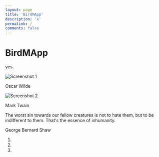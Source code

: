 ```yaml
---
layout: page
title: 'BirdMApp'
description: 'x'
permalink: /
comments: false
---
```


  <h1 class="app-title">BirdMApp</h1>
  <p class="app-description">yes.</p>
    
<div class="carousel">
  <div class="carousel-inner">
    <div class="item active">
      <div class="carousel-container">
        <div class="screenshot">
                  <img src="https://cdn.wccftech.com/wp-content/uploads/2019/11/diablo-4-screenshots-13-1030x644.jpg" alt="Screenshot 1">
        <p class="author">Oscar Wilde</p>
        </div>
      </div>
    </div>
    <div class="item">
      <div class="carousel-container">
        <div class="screenshot">
                <img src="https://cdn.wccftech.com/wp-content/uploads/2019/11/diablo-4-screenshots-13-1030x644.jpg" alt="Screenshot 2">
        <p class="author">Mark Twain</p>
        </div>
      </div>
    </div>
    <div class="item">
      <div class="carousel-container">
        <div class="screenshot">
          The worst sin towards our fellow creatures is not to hate them, but to be indifferent to them. That's the essence of inhumanity.
        <p class="author">George Bernard Shaw</p>
        </div>
      </div>
    </div>
  </div>
  <a class="carousel-control left">
    <span class="arrow left"></span>
  </a>
  <a class="carousel-control right">
    <span class="arrow right"></span>
  </a>
  <ol class="carousel-indicators">
    <li class="active"></li>
    <li></li>
    <li></li>
  </ol>
</div>
